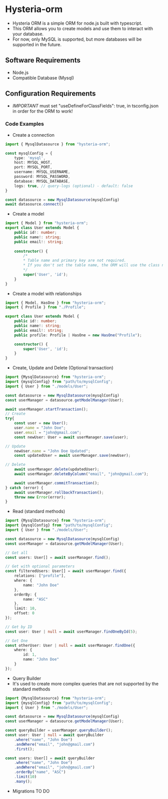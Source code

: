 # Hysteria-orm

- Hysteria ORM is a simple ORM for node.js built with typescript.
- This ORM allows you to create models and use them to interact with your database.
- For now, only MySQL is supported, but more databases will be supported in the future.

## Software Requirements

- Node.js
- Compatible Database (Mysql)

## Configuration Requirements

- *IMPORTANT* must set "useDefineForClassFields": true, in tsconfig.json in order for the ORM to work!

### Code Examples

- Create a connection

```typescript
import { MysqlDatasource } from "hysteria-orm";

const mysqlConfig = {
    type: 'mysql',
    host: MYSQL_HOST,
    port: MYSQL_PORT,
    username: MYSQL_USERNAME,
    password: MYSQL_PASSWORD,
    database: MYSQL_DATABASE,
    logs: true, // query-logs (optional) - default: false
}

const datasource = new MysqlDatasource(mysqlConfig)
await datasource.connect()
```

- Create a model

```typescript
import { Model } from "hysteria-orm";
export class User extends Model {
    public id!: number;
    public name!: string;
    public email!: string;
    
    constructor() {
        /*
        * Table name and primary key are not required.
        * If you don't set the table name, the ORM will use the class name for the table name.
        */
        super('User', 'id');
    }
}
```

- Create a model with relationships

```typescript
import { Model, HasOne } from "hysteria-orm";
import { Profile } from "./Profile";

export class User extends Model {
    public id!: number;
    public name!: string;
    public email!: string;
    public profile: Profile | HasOne = new HasOne("Profile");

    constructor() {
        super('User', 'id');
    }
}
```

- Create, Update and Delete (Optional transaction)

```typescript
import {MysqlDatasource} from "hysteria-orm";
import {mysqlConfig} from "path/to/mysqlConfig";
import { User } from "./models/User";

const datasource = new MysqlDatasource(mysqlConfig)
const userManager = datasource.getModelManager(User);

await userManager.startTransaction();
// Create
try{
    const user = new User();
    user.name = "John Doe";
    user.email = "john@gmail.com";
    const newUser: User = await userManager.save(user);

// Update
    newUser.name = "John Doe Updated";
    const updatedUser = await userManager.save(newUser);

// Delete
    await userManager.delete(updatedUser);
    await userManager.deleteByColumn("email", "john@gmail.com");

    await userManager.commitTransaction();  
} catch (error) {
    await userManager.rollbackTransaction();
    throw new Error(error);
}
```

- Read (standard methods)

```typescript
import {MysqlDatasource} from "hysteria-orm";
import {mysqlConfig} from "path/to/mysqlConfig";
import { User } from "./models/User";

const datasource = new MysqlDatasource(mysqlConfig)
const userManager = datasource.getModelManager(User);

// Get all
const users: User[] = await userManager.find();

// Get with optional parameters
const filteredUsers: User[] = await userManager.find({
    relations: ["profile"],
    where: {
        name: "John Doe"
    },
    orderBy: {
        name: "ASC"
    },
    limit: 10,
    offset: 0
});

// Get by ID
const user: User | null = await userManager.findOneById(5);

// Get One
const otherUser: User | null = await userManager.findOne({
    where: {
        id: 1,
        name: "John Doe"
    }
});
```

- Query Builder
- It's used to create more complex queries that are not supported by the standard methods

```typescript
import {MysqlDatasource} from "hysteria-orm";
import {mysqlConfig} from "path/to/mysqlConfig";
import { User } from "./models/User";

const datasource = new MysqlDatasource(mysqlConfig)
const userManager = datasource.getModelManager(User);

const queryBuilder = userManager.queryBuilder();
const user: User | null = await queryBuilder
    .where("name", "John Doe")
    .andWhere("email", "john@gmail.com")
    .first();

const users: User[] = await queryBuilder
    .where("name", "John Doe")
    .andWhere("email", "john@gmail.com")
    .orderBy("name", "ASC")
    .limit(10)
    .many();
```

- Migrations TO DO